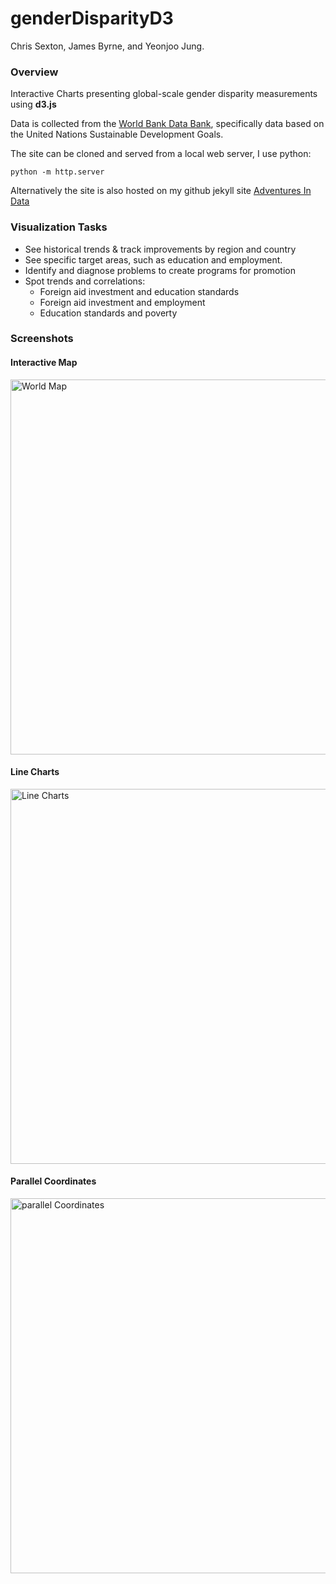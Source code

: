 # genderDisparityD3

Chris Sexton, James Byrne, and Yeonjoo Jung.

### Overview

Interactive Charts presenting global-scale gender disparity measurements using __d3.js__

Data is collected from the [World Bank Data Bank](https://databank.worldbank.org/home.aspx), specifically data based on the United Nations Sustainable Development Goals.

The site can be cloned and served from a local web server, I use python:

```python -m http.server```

Alternatively the site is also hosted on my github jekyll site [Adventures In Data](https://sextoncj.github.io)

### Visualization Tasks

- See historical trends & track improvements by region and country
- See specific target areas, such as education and employment.
- Identify and diagnose problems to create programs for promotion
- Spot trends and correlations:
  - Foreign aid investment and education standards
  - Foreign aid investment and employment
  - Education standards and poverty

### Screenshots

  #### Interactive Map
  <img src="images/worldMap.png" alt="World Map" width="600"/>

  #### Line Charts
  <img src="images/lineCharts.png" alt="Line Charts" width="600"/>

  #### Parallel Coordinates
  <img src="images/parallelCoordinates.png" alt="parallel Coordinates" width="600"/>
